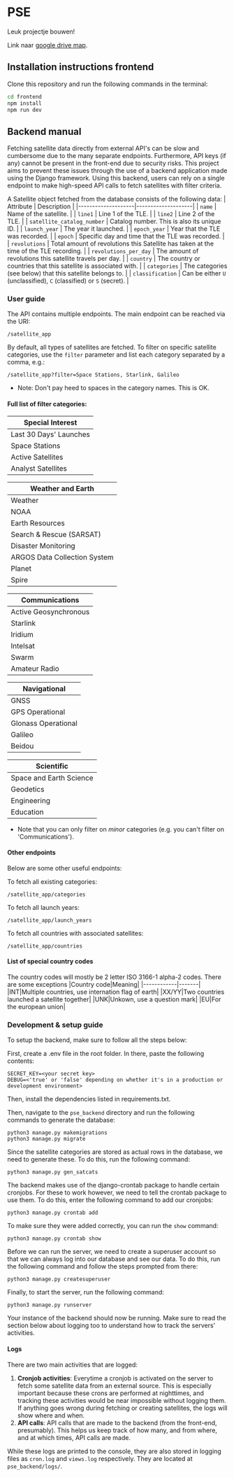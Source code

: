 # PSE
Leuk projectje bouwen!

Link naar [google drive map](https://drive.google.com/drive/folders/1FpHyVIV6NC2sPYABwjx2wBPIRNmxGxJo?usp=drive_link).

## Installation instructions frontend

Clone this repository and run the following commands in the terminal:

```bash
cd frontend
npm install
npm run dev
```

## Backend manual
Fetching satellite data directly from external API's can be slow and cumbersome due to the many separate endpoints. Furthermore, API keys (if any) cannot be present in the front-end due to security risks. This project aims to prevent these issues through the use of a backend application made using the Django framework. Using this backend, users can rely on a single endpoint to make high-speed API calls to fetch satellites with filter criteria.

A Satellite object fetched from the database consists of the following data:
| Attribute          | Description        |
|--------------------|--------------------|
| `name`             | Name of the satellite. |
| `line1` | Line 1 of the TLE. |
| `line2` | Line 2 of the TLE. |
| `satellite_catalog_number` | Catalog number. This is also its unique ID. |
| `launch_year` | The year it launched. |
| `epoch_year` | Year that the TLE was recorded. |
| `epoch` | Specific day and time that the TLE was recorded. |
| `revolutions` | Total amount of revolutions this Satellite has taken at the time of the TLE recording. |
| `revolutions_per_day` | The amount of revolutions this satellite travels per day. |
| `country` | The country or countries that this satellite is associated with. |
| `categories` | The categories (see below) that this satellite belongs to. |
| `classification` | Can be either `U` (unclassified), `C` (classified) or `S` (secret). |

### User guide
The API contains multiple endpoints. The main endpoint can be reached via the URI:
```
/satellite_app
```

By default, all types of satellites are fetched. To filter on specific satellite categories, use the `filter` parameter and list each category separated by a comma, e.g.:
```
/satellite_app?filter=Space Stations, Starlink, Galileo
```
* Note: Don't pay heed to spaces in the category names. This is OK.

#### Full list of filter categories:

| Special Interest         |
|--------------------------|
| Last 30 Days' Launches   |
| Space Stations           |
| Active Satellites        |
| Analyst Satellites       |


| Weather and Earth            |
|------------------------------|
| Weather                      |
| NOAA                         |
| Earth Resources              |
| Search & Rescue (SARSAT)     |
| Disaster Monitoring          |
| ARGOS Data Collection System |
| Planet                       |
| Spire                        |


| Communications         |
|------------------------|
| Active Geosynchronous  |
| Starlink               |
| Iridium                |
| Intelsat               |
| Swarm                  |
| Amateur Radio          |


| Navigational |
|-----------------------|
| GNSS |
| GPS Operational |
| Glonass Operational |
| Galileo |
| Beidou |


| Scientific |
|-----------------------|
| Space and Earth Science |
| Geodetics |
| Engineering |
| Education |

* Note that you can only filter on *minor* categories (e.g. you can't filter on 'Communications').

#### Other endpoints
Below are some other useful endpoints:

To fetch all existing categories:
```
/satellite_app/categories
```

To fetch all launch years:
```
/satellite_app/launch_years
```

To fetch all countries with associated satellites:
```
/satellite_app/countries
```

#### List of special country codes
The country codes will mostly be 2 letter ISO 3166-1 alpha-2 codes. There are some exceptions
|Country code|Meaning|
|------------|-------|
|INT|Multiple countries, use internation flag of earth|
|XX/YY|Two countries launched a satellite together|
|UNK|Unkown, use a question mark|
|EU|For the european union|

### Development & setup guide

To setup the backend, make sure to follow all the steps below:

First, create a .env file in the root folder. In there, paste the following contents:
```.env
SECRET_KEY=<your secret key>
DEBUG=<'true' or 'false' depending on whether it's in a production or development environment>
```
Then, install the dependencies listed in requirements.txt.

Then, navigate to the `pse_backend` directory and run the following commands to generate the database:
```
python3 manage.py makemigrations
python3 manage.py migrate
```

Since the satellite categories are stored as actual rows in the database, we need to generate these. To do this, run the following command:
```
python3 manage.py gen_satcats
```

The backend makes use of the django-crontab package to handle certain cronjobs. For these to work however, we need to tell the crontab package to use them. To do this, enter the following command to add our cronjobs:
```
python3 manage.py crontab add
```

To make sure they were added correctly, you can run the `show` command:
```
python3 manage.py crontab show
```

Before we can run the server, we need to create a superuser account so that we can always log into our database and see our data. To do this, run the following command and follow the steps prompted from there:
```
python3 manage.py createsuperuser
```

Finally, to start the server, run the following command:
```
python3 manage.py runserver
```

Your instance of the backend should now be running. Make sure to read the section below about logging too to understand how to track the servers' activities.

#### Logs
There are two main activities that are logged:
1. **Cronjob activities**: Everytime a cronjob is activated on the server to fetch some satellite data from an external source. This is especially important because these crons are performed at nighttimes, and tracking these activities would be near impossible without logging them. If anything goes wrong during fetching or creating satellites, the logs will show where and when.
2. **API calls**: API calls that are made to the backend (from the front-end, presumably). This helps us keep track of how many, and from where, and at which times, API calls are made. 

While these logs are printed to the console, they are also stored in logging files as `cron.log` and `views.log` respectively. They are located at `pse_backend/logs/`.